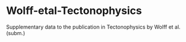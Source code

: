 # Wolff-etal-Tectonophysics
Supplementary data to the publication in Tectonophysics by Wolff et al. (subm.)
